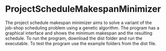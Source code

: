 # ProjectScheduleMakespanMinimizer
The project schedule makespan minimizer aims to solve a variant of the job-shop scheduling problem using a genetic algorithm. The program has a graphical interface and shows the minimum makespan and the resulting schedule.
To run the program, download the dist folder and run the executable. To test the program use the example folders from the dist file.

